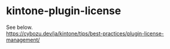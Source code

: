 # kintone-plugin-license

See below.  
https://cybozu.dev/ja/kintone/tips/best-practices/plugin-license-management/
